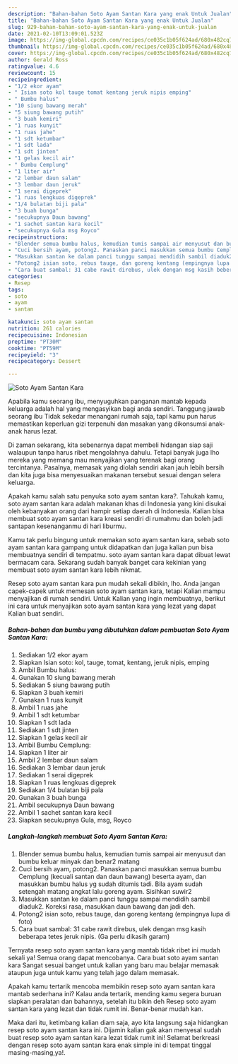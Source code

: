 ```yaml
---
description: "Bahan-bahan Soto Ayam Santan Kara yang enak Untuk Jualan"
title: "Bahan-bahan Soto Ayam Santan Kara yang enak Untuk Jualan"
slug: 929-bahan-bahan-soto-ayam-santan-kara-yang-enak-untuk-jualan
date: 2021-02-10T13:09:01.523Z
image: https://img-global.cpcdn.com/recipes/ce035c1b05f624ad/680x482cq70/soto-ayam-santan-kara-foto-resep-utama.jpg
thumbnail: https://img-global.cpcdn.com/recipes/ce035c1b05f624ad/680x482cq70/soto-ayam-santan-kara-foto-resep-utama.jpg
cover: https://img-global.cpcdn.com/recipes/ce035c1b05f624ad/680x482cq70/soto-ayam-santan-kara-foto-resep-utama.jpg
author: Gerald Ross
ratingvalue: 4.6
reviewcount: 15
recipeingredient:
- "1/2 ekor ayam"
- " Isian soto kol tauge tomat kentang jeruk nipis emping"
- " Bumbu halus"
- "10 siung bawang merah"
- "5 siung bawang putih"
- "3 buah kemiri"
- "1 ruas kunyit"
- "1 ruas jahe"
- "1 sdt ketumbar"
- "1 sdt lada"
- "1 sdt jinten"
- "1 gelas kecil air"
- " Bumbu Cemplung"
- "1 liter air"
- "2 lembar daun salam"
- "3 lembar daun jeruk"
- "1 serai digeprek"
- "1 ruas lengkuas digeprek"
- "1/4 bulatan biji pala"
- "3 buah bunga"
- "secukupnya Daun bawang"
- "1 sachet santan kara kecil"
- "secukupnya Gula msg Royco"
recipeinstructions:
- "Blender semua bumbu halus, kemudian tumis sampai air menyusut dan bumbu keluar minyak dan benar2 matang"
- "Cuci bersih ayam, potong2. Panaskan panci masukkan semua bumbu Cemplung (kecuali santan dan daun bawang) beserta ayam, dan masukkan bumbu halus yg sudah ditumis tadi. Bila ayam sudah setengah matang angkat lalu goreng ayam. Sisihkan suwir2"
- "Masukkan santan ke dalam panci tunggu sampai mendidih sambil diaduk2. Koreksi rasa, masukkan daun bawang dan jadi deh."
- "Potong2 isian soto, rebus tauge, dan goreng kentang (empingnya lupa di foto)"
- "Cara buat sambal: 31 cabe rawit direbus, ulek dengan msg kasih beberapa tetes jeruk nipis. (Ga perlu dikasih garam)"
categories:
- Resep
tags:
- soto
- ayam
- santan

katakunci: soto ayam santan 
nutrition: 261 calories
recipecuisine: Indonesian
preptime: "PT30M"
cooktime: "PT59M"
recipeyield: "3"
recipecategory: Dessert

---
```



![Soto Ayam Santan Kara](https://img-global.cpcdn.com/recipes/ce035c1b05f624ad/680x482cq70/soto-ayam-santan-kara-foto-resep-utama.jpg)

Apabila kamu seorang ibu, menyuguhkan panganan mantab kepada keluarga adalah hal yang mengasyikan bagi anda sendiri. Tanggung jawab seorang ibu Tidak sekedar menangani rumah saja, tapi kamu pun harus memastikan keperluan gizi terpenuhi dan masakan yang dikonsumsi anak-anak harus lezat.

Di zaman  sekarang, kita sebenarnya dapat membeli hidangan siap saji walaupun tanpa harus ribet mengolahnya dahulu. Tetapi banyak juga lho mereka yang memang mau menyajikan yang terenak bagi orang tercintanya. Pasalnya, memasak yang diolah sendiri akan jauh lebih bersih dan kita juga bisa menyesuaikan makanan tersebut sesuai dengan selera keluarga. 



Apakah kamu salah satu penyuka soto ayam santan kara?. Tahukah kamu, soto ayam santan kara adalah makanan khas di Indonesia yang kini disukai oleh kebanyakan orang dari hampir setiap daerah di Indonesia. Kalian bisa membuat soto ayam santan kara kreasi sendiri di rumahmu dan boleh jadi santapan kesenanganmu di hari liburmu.

Kamu tak perlu bingung untuk memakan soto ayam santan kara, sebab soto ayam santan kara gampang untuk didapatkan dan juga kalian pun bisa membuatnya sendiri di tempatmu. soto ayam santan kara dapat dibuat lewat bermacam cara. Sekarang sudah banyak banget cara kekinian yang membuat soto ayam santan kara lebih nikmat.

Resep soto ayam santan kara pun mudah sekali dibikin, lho. Anda jangan capek-capek untuk memesan soto ayam santan kara, tetapi Kalian mampu menyajikan di rumah sendiri. Untuk Kalian yang ingin membuatnya, berikut ini cara untuk menyajikan soto ayam santan kara yang lezat yang dapat Kalian buat sendiri.

<!--inarticleads1-->

##### Bahan-bahan dan bumbu yang dibutuhkan dalam pembuatan Soto Ayam Santan Kara:

1. Sediakan 1/2 ekor ayam
1. Siapkan  Isian soto: kol, tauge, tomat, kentang, jeruk nipis, emping
1. Ambil  Bumbu halus:
1. Gunakan 10 siung bawang merah
1. Sediakan 5 siung bawang putih
1. Siapkan 3 buah kemiri
1. Gunakan 1 ruas kunyit
1. Ambil 1 ruas jahe
1. Ambil 1 sdt ketumbar
1. Siapkan 1 sdt lada
1. Sediakan 1 sdt jinten
1. Siapkan 1 gelas kecil air
1. Ambil  Bumbu Cemplung:
1. Siapkan 1 liter air
1. Ambil 2 lembar daun salam
1. Sediakan 3 lembar daun jeruk
1. Sediakan 1 serai digeprek
1. Siapkan 1 ruas lengkuas digeprek
1. Sediakan 1/4 bulatan biji pala
1. Gunakan 3 buah bunga
1. Ambil secukupnya Daun bawang
1. Ambil 1 sachet santan kara kecil
1. Siapkan secukupnya Gula, msg, Royco




<!--inarticleads2-->

##### Langkah-langkah membuat Soto Ayam Santan Kara:

1. Blender semua bumbu halus, kemudian tumis sampai air menyusut dan bumbu keluar minyak dan benar2 matang
1. Cuci bersih ayam, potong2. Panaskan panci masukkan semua bumbu Cemplung (kecuali santan dan daun bawang) beserta ayam, dan masukkan bumbu halus yg sudah ditumis tadi. Bila ayam sudah setengah matang angkat lalu goreng ayam. Sisihkan suwir2
1. Masukkan santan ke dalam panci tunggu sampai mendidih sambil diaduk2. Koreksi rasa, masukkan daun bawang dan jadi deh.
1. Potong2 isian soto, rebus tauge, dan goreng kentang (empingnya lupa di foto)
1. Cara buat sambal: 31 cabe rawit direbus, ulek dengan msg kasih beberapa tetes jeruk nipis. (Ga perlu dikasih garam)




Ternyata resep soto ayam santan kara yang mantab tidak ribet ini mudah sekali ya! Semua orang dapat mencobanya. Cara buat soto ayam santan kara Sangat sesuai banget untuk kalian yang baru mau belajar memasak ataupun juga untuk kamu yang telah jago dalam memasak.

Apakah kamu tertarik mencoba membikin resep soto ayam santan kara mantab sederhana ini? Kalau anda tertarik, mending kamu segera buruan siapkan peralatan dan bahannya, setelah itu bikin deh Resep soto ayam santan kara yang lezat dan tidak rumit ini. Benar-benar mudah kan. 

Maka dari itu, ketimbang kalian diam saja, ayo kita langsung saja hidangkan resep soto ayam santan kara ini. Dijamin kalian gak akan menyesal sudah buat resep soto ayam santan kara lezat tidak rumit ini! Selamat berkreasi dengan resep soto ayam santan kara enak simple ini di tempat tinggal masing-masing,ya!.

